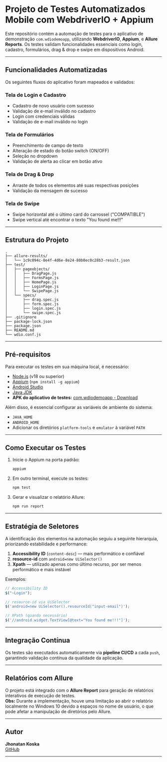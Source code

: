 
#  Projeto de Testes Automatizados Mobile com WebdriverIO + Appium

Este repositório contém a automação de testes para o aplicativo de demonstração `com.wdiodemoapp`, utilizando **WebdriverIO**, **Appium**, e **Allure Reports**. Os testes validam funcionalidades essenciais como login, cadastro, formulários, drag & drop e swipe em dispositivos Android.

---

##  Funcionalidades Automatizadas

Os seguintes fluxos do aplicativo foram mapeados e validados:

###  Tela de Login e Cadastro

* Cadastro de novo usuário com sucesso
* Validação de e-mail inválido no cadastro
* Login com credenciais válidas
* Validação de e-mail inválido no login

###  Tela de Formulários

* Preenchimento de campo de texto
* Alteração de estado do botão switch (ON/OFF)
* Seleção no dropdown
* Validação de alerta ao clicar em botão ativo

###  Tela de Drag & Drop

* Arraste de todos os elementos até suas respectivas posições
* Validação da mensagem de sucesso

###  Tela de Swipe

* Swipe horizontal até o último card do carrossel ("COMPATIBLE")
* Swipe vertical até encontrar o texto "You found me!!!"

---

##  Estrutura do Projeto

```
.
├── allure-results/
│   └── 1c9c094c-8e4f-4d6e-8e24-80b0ec0c28b3-result.json
├── test/
│   ├── pageobjects/
│   │   ├── DragPage.js
│   │   ├── FormsPage.js
│   │   ├── HomePage.js
│   │   ├── LoginPage.js
│   │   └── SwipePage.js
│   └── specs/
│       ├── drag.spec.js
│       ├── form.spec.js
│       ├── login.spec.js
│       └── swipe.spec.js
├── .gitignore
├── package-lock.json
├── package.json
├── README.md
└── wdio.conf.js
```

---

##  Pré-requisitos

Para executar os testes em sua máquina local, é necessário:

* [Node.js](https://nodejs.org/) (v18 ou superior)
* [Appium](https://appium.io/) (`npm install -g appium`)
* [Android Studio](https://developer.android.com/studio)
* [Java JDK](https://www.oracle.com/java/technologies/javase-jdk11-downloads.html)
* **APK do aplicativo de testes:** [com.wdiodemoapp - Download](https://github.com/webdriverio/native-demo-app/releases)

Além disso, é essencial configurar as variáveis de ambiente do sistema:

* `JAVA_HOME`
* `ANDROID_HOME`
* Adicionar os diretórios `platform-tools` e `emulator` à variável `PATH`

---

##  Como Executar os Testes

1. Inicie o Appium na porta padrão:

   ```bash
   appium
   ```

2. Em outro terminal, execute os testes:

   ```bash
   npm test
   ```

3. Gerar e visualizar o relatório Allure:

   ```bash
   npm run report
   ```

---

##  Estratégia de Seletores

A identificação dos elementos na automação seguiu a seguinte hierarquia, priorizando estabilidade e performance:

1. **Accessibility ID** (`content-desc`) — mais performático e confiável  
2. **resource-id** com `android=new UiSelector()`  
3. **Xpath** — utilizado apenas como último recurso, por ser menos performático e mais instável  

Exemplos:

```js
// Accessibility ID
$("~Login");

// resource-id via UiSelector
$('android=new UiSelector().resourceId("input-email")');

// XPath (quando necessário)
$('//android.widget.TextView[@text="You found me!!!"]');
```

---

##  Integração Contínua

Os testes são executados automaticamente via **pipeline CI/CD** a cada `push`, garantindo validação contínua da qualidade da aplicação.

---

##  Relatórios com Allure

O projeto está integrado com o **Allure Report** para geração de relatórios interativos de execução de testes.  
**Obs:** Durante a implementação, houve uma limitação ao abrir o relatório localmente no Windows 10 devido a espaços no nome de usuário, o que pode afetar a manipulação de diretórios pelo Allure.

---

##  Autor

**Jhonatan Koska**  
[GitHub](https://github.com/Jhonatankoska)

---
